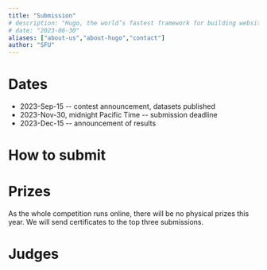 ```yaml
---
title: "Submission"
# description: "Hugo, the world’s fastest framework for building websites"
# date: "2023-06-30"
aliases: ["about-us","about-hugo","contact"]
author: "SFU"
---
```



# Dates

- 2023-Sep-15 -- contest announcement, datasets published
- 2023-Nov-30, midnight Pacific Time -- submission deadline
- 2023-Dec-15 -- announcement of results

# How to submit

# Prizes

As the whole competition runs online, there will be no physical prizes this year. We will send certificates to
the top three submissions.

# Judges









<!-- <\!-- We will post the submission guidelines in May 2021, as we get closer to July-31 submission deadline. -\-> -->

<!-- We had seven submissions this year. All submissions were accepted to present at the 2021 SciVis Contest session at [IEEE -->
<!-- Vis](http://ieeevis.org/year/2021/welcome) on October 28<sup>th</sup>. After the session some of the submission details -->
<!-- and ideas will be revealed on this website. -->

<!-- ## Submission guidelines -->

<!-- The submission deadline was July 31<sup>st</sup>, 2021, 11:59pm Pacific Time (PDT). Each submission had to include: -->
<!-- <\!-- We will open submissions in early May. -\-> -->

<!-- - A 2-page PDF paper describing your visualization and analysis techniques. Focus on the techniques you used and results -->
<!--   you obtained. Do not waste space on background information or data description. Please follow the -->
<!--   [formatting guidelines for the manuscript](https://kaust-vislab.github.io/SciVis2020/submission.html) where you can -->
<!--   download LaTeX and Word templates. -->
<!-- - Images that explain how your visualizations help answer the questions. The images should be appended to the 2-page -->
<!--   document (thus, your whole PDF document should have more than 2 pages). The PDF document should be no bigger than 50 -->
<!--   MB in size. -->
<!-- - An MPEG-4, H.264 or Quicktime video (duration at most 10 minutes) showing the system, methods, or processes in -->
<!--   action. This is most helpful for demonstrating the effectiveness of your approach. -->

<!-- <\!-- To submit: -\-> -->

<!-- <\!-- 1. Visit https://new.precisionconference.com/vgtc. -\-> -->
<!-- <\!-- 1. Sign in or create an account. -\-> -->
<!-- <\!-- 1. Read and accept the privacy policy and terms and conditions. -\-> -->
<!-- <\!-- 1. Once the account is created, go to the Submissions tab, choose the following options and press Go: -\-> -->
<!-- <\!-- ![Submissions form](../images/submissions.png) -\-> -->
<!-- <\!-- 1. Edit the submission with your data and record the changes. -\-> -->

<!-- <\!-- The review process will be single- or double-blind: we leave it to the discretion of the authors whether they want to -\-> -->
<!-- <\!-- disclose their identity in their submission materials (the PDF with images and the video). -\-> -->

<!-- <\!-- We will notify authors of -\-> -->
<!-- <\!-- the accepted entries of any changes they need to make to their entry before publication. We will also invite these -\-> -->
<!-- <\!-- authors to pre-record a short video presentation for the IEEE Vis conference. The deadline for these presentations will -\-> -->
<!-- <\!-- be September 21<sup>st</sup>, 2021. -\-> -->

<!-- Accepted submission PDFs will be published in the 2021 IEEE Vis "USB download" proceedings. After the conference, the -->
<!-- top team will be invited to submit a full journal article (with an expedited review process) to IEEE Computer Graphics -->
<!-- and Applications (CG&A) Journal. -->

<!-- # Prizes -->

<!-- This year, due to the pandemic and the recent decision to hold the IEEE Vis Conference virtually, we will not be able to -->
<!-- give out prizes, as is normally done in-person at the conference. -->

<!-- <\!-- Compute Canada's previous *Visualize This!* prizes included 4K monitors and SSD drives. -\-> -->
<!-- <\!-- Normally providing prizes to the winning team(s) -- one prize per team.  -\-> -->
<!-- <\!-- All accepted submissions, subject to review, will be featured in the conference USB stick. -\-> -->
<!-- <\!-- A poster at the conference for the winning entry. Depending on availability, other teams may be invited to submit a poster. -\-> -->

<!-- # Dates -->

<!-- <\!-- We will be following the process of the last years. There might be slight changes but the plan is this: -\-> -->

<!-- The contest timeline is: -->

<!-- | Date | Event | -->
<!-- | -- | -- | -->
<!-- | ~~October 28<sup>th</sup>, 2020~~ | Official announcement of the 2021 IEEE SciVis Contest at IEEE Vis 2020 | -->
<!-- | ~~July 31<sup>st</sup>, 2021~~ | Deadline for Contest entry submissions | -->
<!-- | ~~August 12<sup>th</sup>, 2021~~ | Author notifications: accepted submissions are invited to submit a 7-min video presentation for the SciVis Contest session at IEEE Vis 2021 conference, along with a poster for the poster session, and an *optional* 30-second video preview | -->
<!-- | ~~August 31<sup>st</sup>, 2021~~ | Winning team notification | -->
<!-- | ~~September 1<sup>st</sup>, 2021~~ | Deadline for *optional* 30-sec video preview submission | -->
<!-- | ~~September 8<sup>th</sup>, 2021~~ | Deadline for poster submission and for any updates to the 2-page summary  | -->
<!-- | ~~September 21<sup>st</sup>, 2021~~ | Internal deadline for 7-min video presentation (before Sep-26 conference deadline) | -->
<!-- | ~~October 28<sup>th</sup>, 2021~~ | Official announcement of the results at IEEE Vis 2021 conference | -->

<!-- <\!-- - September 21, 2021 - Deadline for pre-recorded video presentations. -\-> -->

<!-- # Judges -->

<!-- <\!-- Describe the jury and the review process. A typical jury consists of 6 reviewers: three domain scientists and three -\-> -->
<!-- <\!-- people from vis (including AR). -\-> -->

<!-- <\!-- Full list will be provided shortly. -\-> -->

<!-- - Alex Razoumov, Training and Visualization Specialist, WestGrid / Compute Canada -->
<!-- - Thomas Theußl, Visualization Scientist, King Abdullah University of Science and Technology -->
<!-- - Theresa-Marie Rhyne, editor of the Visualization Viewpoints Department for IEEE Computer Graphics & Applications -->
<!--   Magazine <\!-- , Associate Editor of IEEE Computing Now -\-> -->
<!-- - Hosein Shahnas, Research Scientist, Earth Sciences, University of Toronto -->
<!-- - Russell Pysklywec, Professor and Chair of Earth Sciences, University of Toronto -->
<!-- - Yohai Meiron, HPC Analyst, University of Toronto, SciNet / Compute Canada -->
<!-- - Weiguang Guan, HPC Analyst, McMaster University, SHARCNET / Compute Canada -->

<!-- <\!-- Marcelo on the shortlist (volunteered to judge in June 2021) -\-> -->
<!-- <\!-- some judges from https://kaust-vislab.github.io/SciVis2020/submission.html -\-> -->
<!-- <\!-- Farhad Baratchi from ACEnet: Let me know if you need help with the contest ... always up for helping. -\-> -->
